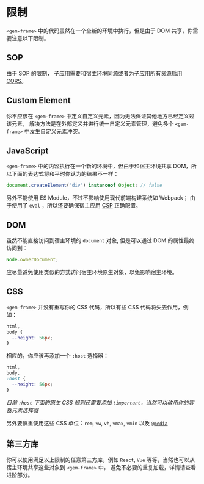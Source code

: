 # 限制

`<gem-frame>` 中的代码虽然在一个全新的环境中执行，但是由于 DOM 共享，你需要注意以下限制。

## SOP

由于 [SOP](https://developer.mozilla.org/en-US/docs/Web/Security/Same-origin_policy) 的限制，
子应用需要和宿主环境同源或者为子应用所有资源启用 [CORS](https://developer.mozilla.org/en-US/docs/Web/HTTP/CORS)。

## Custom Element

你不应该在 `<gem-frame>` 中定义自定义元素，因为无法保证其他地方已经定义过该元素，
解决方法是在外部定义并进行统一自定义元素管理，避免多个 `<gem-frame>` 中发生自定义元素冲突。

## JavaScript

`<gem-frame>` 中的内容执行在一个新的环境中，但由于和宿主环境共享 DOM，所以下面的表达式将和平时你认为的结果不一样：

```js
document.createElement('div') instanceof Object; // false
```

另外不能使用 ES Module，不过不影响使用现代前端构建系统如 Webpack；
由于使用了 `eval` ，所以还要确保宿主应用 [CSP](https://developer.mozilla.org/en-US/docs/Web/HTTP/Headers/Content-Security-Policy/script-src) 正确配置。

## DOM

虽然不能直接访问到宿主环境的 `document` 对象, 但是可以通过 DOM 的属性最终访问到：

```js
Node.ownerDocument;
```

应尽量避免使用类似的方式访问宿主环境原生对象，以免影响宿主环境。

## CSS

`<gem-frame>` 并没有重写你的 CSS 代码，所以有些 CSS 代码将失去作用，例如：

```css
html,
body {
  --height: 56px;
}
```

相应的，你应该再添加一个 `:host` 选择器：

```css
html,
body,
:host {
  --height: 56px;
}
```

_目前 `:host` 下面的原生 CSS 规则还需要添加 `!important`，当然可以改用你的容器元素选择器_

另外要慎重使用这些 CSS 单位：`rem`, `vw`, `vh`, `vmax`, `vmin` 以及 [`@media`](https://developer.mozilla.org/en-US/docs/Web/CSS/@media)

## 第三方库

你可以使用满足以上限制的任意第三方库，例如 `React`, `Vue` 等等，当然也可以从宿主环境共享这些对象到 `<gem-frame>` 中，
避免不必要的重复加载，详情请查看进阶部分。